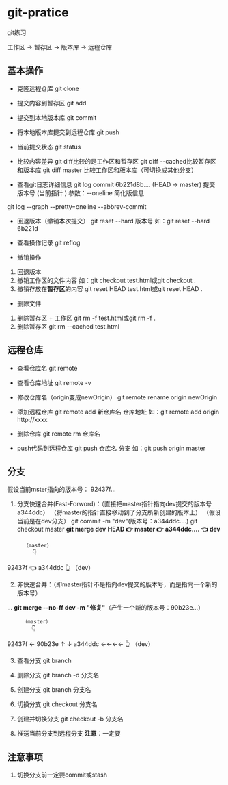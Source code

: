 # git-pratice

git练习

工作区 -> 暂存区 -> 版本库 -> 远程仓库

## 基本操作
- 克隆远程仓库
git clone

- 提交内容到暂存区
git add 

- 提交到本地版本库
git commit 

- 将本地版本库提交到远程仓库
git push 

- 当前提交状态
git status 

- 比较内容差异 
git diff比较的是工作区和暂存区
git diff --cached比较暂存区和版本库
git diff master 比较工作区和版本库（可切换成其他分支）


- 查看git日志详细信息
git log
commit 6b221d8b.... (HEAD -> master)
提交 版本号 (当前指针 )
参数：--oneline 简化版信息

git log --graph --pretty=oneline --abbrev-commit


- 回退版本（撤销本次提交）
git reset --hard 版本号
如：git reset --hard 6b221d

- 查看操作记录
git reflog

- 撤销操作
1. 回退版本
2. 撤销工作区的文件内容
如：git checkout test.html或git checkout .
3. 撤销存放在**暂存区**的内容
git reset HEAD test.html或git reset HEAD .

- 删除文件
1. 删除暂存区 + 工作区
git rm -f test.html或git rm -f .
2. 删除暂存区
git rm --cached test.html


## 远程仓库
- 查看仓库名
git remote

- 查看仓库地址
git remote -v

- 修改仓库名（origin变成newOrigin）
git remote rename origin newOrigin

- 添加远程仓库
git remote add 新仓库名 仓库地址
如：git remote add origin http://xxxx

- 删除仓库
git remote rm 仓库名

- push代码到远程仓库
git push 仓库名 分支
如：git push origin master

## 分支

假设当前mster指向的版本号： 92437f...

1. 分支快速合并(Fast-Forword)：（直接把master指针指向dev提交的版本号a344ddc）
（将master的指针直接移动到了分支所新创建的版本上）
（假设当前是在dev分支）
git commit -m "dev"(版本号：a344ddc....)
git checkout master
**git merge dev** 
**HEAD 👉 master 👉 a344ddc....  👈 dev**

         （master）
            👇
92437f 👈 a344ddc 
            👆
          （dev）

2. 非快速合并：（即master指针不是指向dev提交的版本号，而是指向一个新的版本号）

...
**git merge --no-ff dev -m "修复"**（产生一个新的版本号：90b23e...）


         （master）
            👇
92437f ← 90b23e 
↑          ↓
a344ddc ←←←← 
👆
（dev）
    

3. 查看分支
git branch

4. 删除分支
git branch -d 分支名

5. 创建分支
git branch 分支名

6. 切换分支
git checkout 分支名

7. 创建并切换分支
git checkout -b 分支名

8. 推送当前分支到远程分支
**注意**：一定要

## 注意事项
1. 切换分支前一定要commit或stash